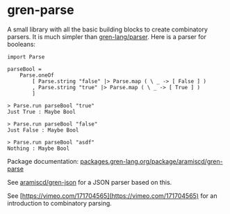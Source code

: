 # gren-parse

A small library with all the basic building blocks to create combinatory parsers.
It is much simpler than [gren-lang/parser](https://packages.gren-lang.org/package/gren-lang/parser).
Here is a parser for booleans:

```
import Parse

parseBool =
    Parse.oneOf
        [ Parse.string "false" |> Parse.map ( \ _ -> [ False ] )
        , Parse.string "true" |> Parse.map ( \ _ -> [ True ] )
        ]
```
```
> Parse.run parseBool "true"
Just True : Maybe Bool

> Parse.run parseBool "false"
Just False : Maybe Bool

> Parse.run parseBool "asdf"
Nothing : Maybe Bool
```

Package documentation:
[packages.gren-lang.org/package/aramiscd/gren-parse](https://packages.gren-lang.org/package/aramiscd/gren-parse)

See [aramiscd/gren-json](https://github.com/aramiscd/gren-json) for a JSON parser based on this.

See [https://vimeo.com/171704565](https://vimeo.com/171704565) for an introduction to combinatory parsing.
